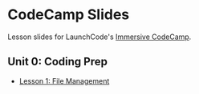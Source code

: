 # CodeCamp Slides

Lesson slides for LaunchCode's [Immersive CodeCamp](https://www.launchcode.org/codecamp).

## Unit 0: Coding Prep

- [Lesson 1: File Management](unit0/file-management.html)
